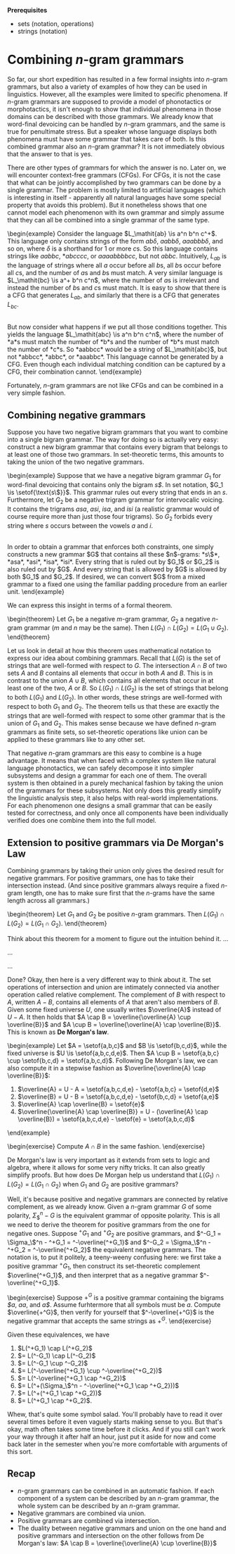 **Prerequisites**

- sets (notation, operations)
- strings (notation)


# Combining $n$-gram grammars

So far, our short expedition has resulted in a few formal insights into $n$-gram grammars, but also a variety of examples of how they can be used in linguistics.
However, all the examples were limited to specific phenomena.
If $n$-gram grammars are supposed to provide a model of phonotactics or morphotactics, it isn't enough to show that individual phenomena in those domains can be described with those grammars.
We already know that word-final devoicing can be handled by $n$-gram grammars, and the same is true for penultimate stress.
But a speaker whose language displays both phenomena must have some grammar that takes care of both.
Is this combined grammar also an $n$-gram grammar?
It is not immediately obvious that the answer to that is yes.

There are other types of grammars for which the answer is no.
Later on, we will encounter context-free grammars (CFGs).
For CFGs, it is not the case that what can be jointly accomplished by two grammars can be done by a single grammar.
The problem is mostly limited to artificial languages (which is interesting in itself - apparently all natural languages have some special property that avoids this problem).
But it nonetheless shows that one cannot model each phenomenon with its own grammar and simply assume that they can all be combined into a single grammar of the same type.

\begin{example}
Consider the language $L_\mathit{ab} \is a^n b^n c^+$.
This language only contains strings of the form *ab$\delta$*, *aabb$\delta$*, *aaabbb$\delta$*, and so on, where $\delta$ is a shorthand for 1 or more *c*s.
So this language contains strings like *aabbc*, **abcccc*, or *aaaabbbbcc*, but not *abbc*.
Intuitively, $L_\mathit{ab}$ is the language of strings where all $a$ occur before all *b*s, all *b*s occur before all *c*s, and the number of *a*s and *b*s must match.
A very similar language is $L_\mathit{bc} \is a^+ b^n c^n$, where the number of *a*s is irrelevant and instead the number of *b*s and *c*s must match.
It is easy to show that there is a CFG that generates $L_\mathit{ab}$, and similarly that there is a CFG that generates $L_\mathit{bc}$.

<br>
But now consider what happens if we put all those conditions together.
This yields the language $L_\mathit{abc} \is a^n b^n c^n$, where the number of *a*s must match the number of *b*s and the number of *b*s must match the number of *c*s.
So *aabbcc* would be a string of $L_\mathit{abc}$, but not *abbcc*, *abbc*, or *aaabbc*.
This language cannot be generated by a CFG.
Even though each individual matching condition can be captured by a CFG, their combination cannot.
\end{example}

Fortunately, $n$-gram grammars are not like CFGs and can be combined in a very simple fashion.

## Combining negative grammars

Suppose you have two negative bigram grammars that you want to combine into a single bigram grammar.
The way for doing so is actually very easy: construct a new bigram grammar that contains every bigram that belongs to at least one of those two grammars.
In set-theoretic terms, this amounts to taking the union of the two negative grammars.

\begin{example}
Suppose that we have a negative bigram grammar $G_1$ for word-final devoicing that contains only the bigram *s\$*.
In set notation, $G_1 \is \setof{\text{s\$}}$.
This grammar rules out every string that ends in an *s*.
Furthermore, let $G_2$ be a negative trigram grammar for intervocalic voicing.
It contains the trigrams *asa*, *asi*, *isa*, and *isi* (a realistic grammar would of course require more than just those four trigrams).
So $G_2$ forbids every string where *s* occurs between the vowels *a* and *i*.

<br>
In order to obtain a grammar that enforces both constraints, one simply constructs a new grammar $G$ that contains all these $n$-grams: *s\$*, *asa*, *asi*, *isa*, *isi*.
Every string that is ruled out by $G_1$ or $G_2$ is also ruled out by $G$.
And every string that is allowed by $G$ is allowed by both $G_1$ and $G_2$.
If desired, we can convert $G$ from a mixed grammar to a fixed one using the familiar padding procedure from an earlier unit.
\end{example}

We can express this insight in terms of a formal theorem.

\begin{theorem}
Let $G_1$ be a negative $m$-gram grammar, $G_2$ a negative $n$-gram grammar ($m$ and $n$ may be the same).
Then $L(G_1) \cap L(G_2) = L(G_1 \cup G_2)$.
\end{theorem}

Let us look in detail at how this theorem uses mathematical notation to express our idea about combining grammars.
Recall that $L(G)$ is the set of strings that are well-formed with respect to $G$.
The intersection $A \cap B$ of two sets $A$ and $B$ contains all elements that occur in both $A$ and $B$.
This is in contrast to the union $A \cup B$, which contains all elements that occur in at least one of the two, $A$ or $B$.
So $L(G_1) \cap L(G_2)$ is the set of strings that belong to both $L(G_1)$ and $L(G_2)$.
In other words, these strings are well-formed with respect to both $G_1$ and $G_2$.
The theorem tells us that these are exactly the strings that are well-formed with respect to some other grammar that is the union of $G_1$ and $G_2$.
This makes sense because we have defined $n$-gram grammars as finite sets, so set-theoretic operations like union can be applied to these grammars like to any other set.

That negative $n$-gram grammars are this easy to combine is a huge advantage.
It means that when faced with a complex system like natural language phonotactics, we can safely decompose it into simpler subsystems and design a grammar for each one of them.
The overall system is then obtained in a purely mechanical fashion by taking the union of the grammars for these subsystems.
Not only does this greatly simplify the linguistic analysis step, it also helps with real-world implementations.
For each phenomenon one designs a small grammar that can be easily tested for correctness, and only once all components have been individually verified does one combine them into the full model.


## Extension to positive grammars via De Morgan's Law

Combining grammars by taking their union only gives the desired result for negative grammars.
For positive grammars, one has to take their intersection instead.
(And since positive grammars always require a fixed $n$-gram length, one has to make sure first that the $n$-grams have the same length across all grammars.)

\begin{theorem}
Let $G_1$ and $G_2$ be positive $n$-gram grammars.
Then $L(G_1) \cap L(G_2) = L(G_1 \cap G_2)$.
\end{theorem}

Think about this theorem for a moment to figure out the intuition behind it.
...

...

...

Done?
Okay, then here is a very different way to think about it.
The set operations of intersection and union are intimately connected via another operation called relative complement.
The complement of $B$ with respect to $A$, written $A - B$, contains all elements of $A$ that aren't also members of $B$.
Given some fixed universe $U$, one usually writes $\overline{A}$ instead of $U - A$.
It then holds that $A \cap B = \overline{\overline{A} \cup \overline{B}}$ and $A \cup B = \overline{\overline{A} \cap \overline{B}}$.
This is known as **De Morgan's law**.

\begin{example}
Let $A = \setof{a,b,c}$ and $B \is \setof{b,c,d}$, while the fixed universe is $U \is \setof{a,b,c,d,e}$.
Then $A \cup B = \setof{a,b,c} \cup \setof{b,c,d} = \setof{a,b,c,d}$.
Following De Morgan's law, we can also compute it in a stepwise fashion as $\overline{\overline{A} \cap \overline{B}}$:

<ol>
<li>
$\overline{A} = U - A = \setof{a,b,c,d,e} - \setof{a,b,c} = \setof{d,e}$
</li>
<li>
$\overline{B} = U - B = \setof{a,b,c,d,e} - \setof{b,c,d} = \setof{a,e}$
</li>
<li>
$\overline{A} \cap \overline{B} = \setof{e}$
</li>
<li>
$\overline{\overline{A} \cap \overline{B}} = U - (\overline{A} \cap \overline{B}) = \setof{a,b,c,d,e} - \setof{e} = \setof{a,b,c,d}$
</li>
</ol>
\end{example}

\begin{exercise}
Compute $A \cap B$ in the same fashion.
\end{exercise}

De Morgan's law is very important as it extends from sets to logic and algebra, where it allows for some very nifty tricks.
It can also greatly simplify proofs.
But how does De Morgan help us understand that $L(G_1) \cap L(G_2) = L(G_1 \cap G_2)$ when $G_1$ and $G_2$ are positive grammars?

Well, it's because positive and negative grammars are connected by relative complement, as we already know.
Given a $n$-gram grammar $G$ of some polarity, $\Sigma_\$^n - G$ is the equivalent grammar of opposite polarity.
This is all we need to derive the theorem for positive grammars from the one for negative ones.
Suppose $^+G_1$ and $^+G_2$ are positive grammars, and $^-G_1 = \Sigma_\$^n - ^+G_1 = ^-\overline{^+G_1}$ and $^-G_2 = \Sigma_\$^n - ^+G_2 = ^-\overline{^+G_2}$ the equivalent negative grammars.
The notation is, to put it politely, a teeny-weeny confusing here: we first take a positive grammar $^+G_1$, then construct its set-theoretic complement $\overline{^+G_1}$, and then interpret that as a negative grammar $^-\overline{^+G_1}$.

\begin{exercise}
Suppose $+^G$ is a positive grammar containing the bigrams *\$a*, *aa*, and *a\$*.
Assume furhtermore that all symbols must be *a*.
Compute $\overline{+^G}$, then verify for yourself that $^-\overline{+^G}$ is the negative grammar that accepts the same strings as $+^G$. 
\end{exercise}

Given these equivalences, we have

<ol>
<li>$L(^+G_1) \cap L(^+G_2)$</li>
<li>$= L(^-G_1) \cap L(^-G_2)$</li>
<li>$= L(^-G_1 \cup ^-G_2)$</li>
<li>$= L(^-\overline{^+G_1} \cup ^-\overline{^+G_2})$</li>
<li>$= L(^-\overline{^+G_1 \cap ^+G_2})$</li>
<li>$= L(^+(\Sigma_\$^n - ^-\overline{^+G_1 \cap ^+G_2}))$</li>
<li>$= L(^+(^+G_1 \cap ^+G_2))$</li>
<li>$= L(^+G_1 \cap ^+G_2)$.</li>
</ol>

Whew, that's quite some symbol salad.
You'll probably have to read it over several times before it even vaguely starts making sense to you.
But that's okay, math often takes some time before it clicks.
And if you still can't work your way through it after half an hour, just put it aside for now and come back later in the semester when you're more comfortable with arguments of this sort.


## Recap

- $n$-gram grammars can be combined in an automatic fashion.
  If each component of a system can be described by an $n$-gram grammar, the whole system can be described by an $n$-gram grammar.
- Negative grammars are combined via union.
- Positive grammars are combined via intersection.
- The duality between negative grammars and union on the one hand and positive grammars and intersection on the other follows from De Morgan's law: $A \cap B = \overline{\overline{A} \cup \overline{B}}$
